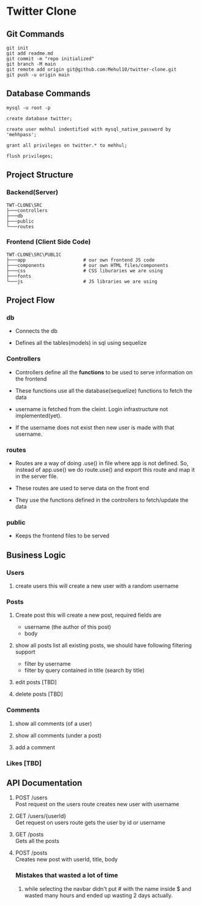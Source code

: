# Twitter Clone

## Git Commands

```shell
git init
git add readme.md
git commit -m "repo initialized"
git branch -M main
git remote add origin git@github.com:Mehul10/twitter-clone.git
git push -u origin main
```
## Database Commands

```
mysql -u root -p

create database twitter;

create user mehhul indentified with mysql_native_password by 'mehhpass';

grant all privileges on twitter.* to mehhul;

flush privileges;
```
## Project Structure

### Backend(Server)
```
TWT-CLONE\SRC      
├───controllers
├───db
├───public
└───routes
```

### Frontend (Client Side Code)
```
TWT-CLONE\SRC\PUBLIC
├───app                     # our own frontend JS code
├───components              # our own HTML files/components
├───css                     # CSS liburaries we are using
├───fonts                   
└───js                      # JS libraries we are using
```
## Project Flow

### db

* Connects the db

* Defines all the tables(models) in sql using sequelize

### Controllers
 
 * Controllers define all the **functions** to be used to serve information on the frontend

 * These functions use all the database(sequelize) functions to fetch the data

 * username is fetched from the cleint. Login infrastructure not implemented(yet).

 * If the username does not exist then new user is made with that username.

### routes

* Routes are a way of doing .use() in file where app is not defined. So, instead of app.use() we do route.use() and export this route and map it in the server file.

* These routes are used to serve data on the front end

* They use the functions defined in the controllers to fetch/update the data

### public

* Keeps the frontend files to be served

## Business Logic

### Users
1. create users this will create a new user with a random username

### Posts
1. Create post this will create a new post, required fields are

    * username (the author of this post)
    * body
2. show all posts list all existing posts, we should have following filtering support

    * filter by username
    * filter by query contained in title (search by title)

3. edit posts [TBD]

4. delete posts [TBD]

### Comments
1. show all comments (of a user)

2. show all comments (under a post)

3. add a comment

### Likes [TBD]

## API Documentation

1. POST /users\
    Post request on the users route creates new user with username  

2. GET /users/{userId}\
    Get request on users route gets the user by id or username

3. GET /posts\
    Gets all the posts

4. POST /posts\
    Creates new post with userId, title, body

    ### Mistakes that wasted a lot of time
    1. while selecting the navbar didn't put # with the name inside $ and wasted many hours and ended up wasting 2 days actually.